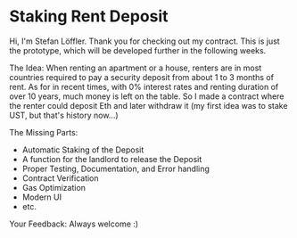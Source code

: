 # Staking Rent Deposit

Hi, I'm Stefan Löffler. Thank you for checking out my contract.
This is just the prototype, which will be developed further in the following weeks.

The Idea: When renting an apartment or a house, renters are in most countries required to pay a security deposit from about 1 to 3 months of rent. As for in recent times, with 0% interest rates and renting duration of over 10 years, much money is left on the table. So I made a contract where the renter could deposit Eth and later withdraw it (my first idea was to stake UST, but that's history now...)

The Missing Parts:
- Automatic Staking of the Deposit
- A function for the landlord to release the Deposit
- Proper Testing, Documentation, and Error handling
- Contract Verification
- Gas Optimization
- Modern UI
- etc.

Your Feedback: Always welcome :)